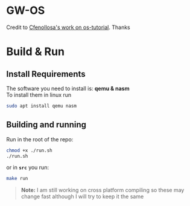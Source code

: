 # GW-OS
Credit to [Cfenollosa's work on os-tutorial](https://github.com/cfenollosa/os-tutorial/). Thanks
# Build & Run
## Install Requirements
The software you need to install is: **qemu & nasm** <br>
To install them in linux run
```bash
sudo apt install qemu nasm
```
## Building and running
Run in the root of the repo:
```bash
chmod +x ./run.sh
./run.sh
```
or in **`src`** you run:
```bash
make run
```
> **Note:** I am still working on cross platform compiling so these may change fast although I will try to keep it the same 